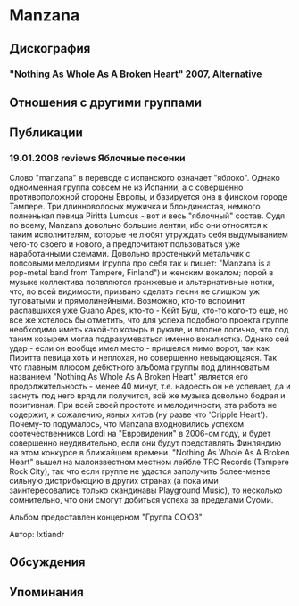 # Manzana



## Дискография

### "Nothing As Whole As A Broken Heart" 2007, Alternative




## Отношения с другими группами


## Публикации

### 19.01.2008 reviews Яблочные песенки

<P>Слово "manzana" в переводе с испанского означает "яблоко". Однако одноименная группа совсем не из Испании, а с совершенно противоположной стороны Европы,&nbsp;и базируется она в финском городе Тампере. Три длинноволосых мужичка&nbsp;и блондинистая, немного полненькая певица Piritta Lumous - вот и весь "яблочный" состав. Судя по всему, Manzana довольно большие лентяи, ибо они относятся к таким исполнителям, которые не любят утруждать себя выдумыванием чего-то своего и нового, а предпочитают пользоваться уже наработанными схемами. Довольно простенький метальчик с попсовыми мелодиями (группа про себя так и пишет: "Manzana is a pop-metal band from Tampere, Finland") и женским вокалом; порой в музыке коллектива появляются гранжевые и альтернативные нотки, что, по всей видимости, призвано сделать песни не слишком уж туповатыми и прямолинейными. Возможно, кто-то вспомнит распавшихся уже Guano Apes, кто-то - Кейт Буш, кто-то кого-то еще, но все же хотелось бы отметить, что для успеха подобного проекта группе необходимо иметь какой-то козырь в рукаве, и вполне логично, что под таким козырем могла подразумеваться именно вокалистка. Однако сей удар - если он вообще имел место - пришелся мимо ворот, так как Пиритта певица хоть и неплохая, но совершенно невыдающаяся. Так что главным плюсом дебютного альбома группы под длинноватым названием "Nothing As Whole As A Broken Heart" является его продолжительность - менее 40 минут, т.е. надоесть он не успевает, да и заснуть под него вряд ли получится, всё же музыка довольно бодрая и позитивная. При всей своей простоте и мелодичности, эта работа не содержит, к сожалению, явных хитов (ну разве что 'Cripple Heart'). Почему-то подумалось, что Manzana входновились успехом соотечественников Lordi на "Евровидении" в 2006-ом году, и будет совершенно неудивительно, если они будут представлять Финляндию на этом конкурсе в ближайшем времени. "Nothing As Whole As A Broken Heart" вышел на малоизвестном местном лейбле TRC Records (Tampere Rock City), так что если группе не удастся заполучить более-менее сильную дистрибьюцию в других странах (а пока ими заинтересовались только скандинавы Playground Music), то несколько сомнительно, что они смогут добиться успеха за пределами Суоми.</P>
<P>Альбом предоставлен концерном "Группа СОЮЗ"</P>
Автор: Ixtiandr


## Обсуждения


## Упоминания


